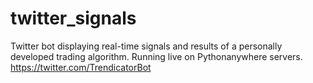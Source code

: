 # twitter_signals
Twitter bot displaying real-time signals and results of a personally developed trading algorithm.
Running live on Pythonanywhere servers. https://twitter.com/TrendicatorBot

